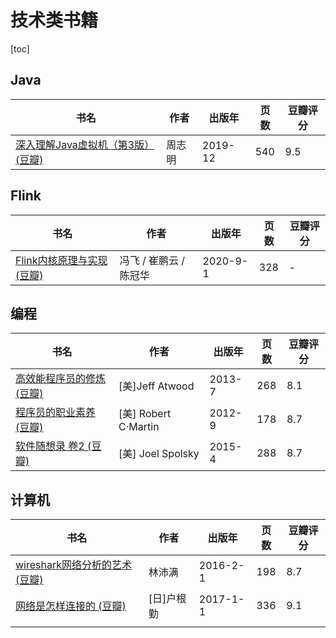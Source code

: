 # 技术类书籍

[toc]

## Java

| 书名                                                         | 作者   | 出版年  | 页数 | 豆瓣评分 |
| ------------------------------------------------------------ | ------ | ------- | ---- | -------- |
| [深入理解Java虚拟机（第3版） (豆瓣)](https://book.douban.com/subject/34907497/) | 周志明 | 2019-12 | 540  | 9.5      |



## Flink

| 书名                                                         | 作者                   | 出版年   | 页数 | 豆瓣评分 |
| ------------------------------------------------------------ | ---------------------- | -------- | ---- | -------- |
| [Flink内核原理与实现 (豆瓣)](https://book.douban.com/subject/35217337/) | 冯飞 / 崔鹏云 / 陈冠华 | 2020-9-1 | 328  | -        |

## 编程

| 书名                                                         | 作者                 | 出版年 | 页数 | 豆瓣评分 |
| ------------------------------------------------------------ | -------------------- | ------ | ---- | -------- |
| [高效能程序员的修炼 (豆瓣)](https://book.douban.com/subject/24868904/) | [美]Jeff Atwood      | 2013-7 | 268  | 8.1      |
| [程序员的职业素养 (豆瓣)](https://book.douban.com/subject/11614538/) | [美] Robert C·Martin | 2012-9 | 178  | 8.7      |
| [软件随想录 卷2 (豆瓣)](https://book.douban.com/subject/26366425/) | [美] Joel Spolsky    | 2015-4 | 288  | 8.7      |



## 计算机

| 书名                                                         | 作者       | 出版年   | 页数 | 豆瓣评分 |
| ------------------------------------------------------------ | ---------- | -------- | ---- | -------- |
| [wireshark网络分析的艺术 (豆瓣)](https://book.douban.com/subject/26710788/) | 林沛满     | 2016-2-1 | 198  | 8.7      |
| [网络是怎样连接的 (豆瓣)](https://book.douban.com/subject/26941639/) | [日]户根勤 | 2017-1-1 | 336  | 9.1      |
|                                                              |            |          |      |          |

